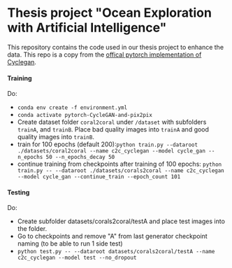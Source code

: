 # Thesis project "Ocean Exploration with Artificial Intelligence" 

This repository contains the code used in our thesis project to enhance the data. This repo is a copy from the [offical pytorch implementation of Cyclegan](https://github.com/junyanz/pytorch-CycleGAN-and-pix2pix). 



#### Training 
Do: 

- `conda env create -f environment.yml` 
- `conda activate pytorch-CycleGAN-and-pix2pix`
- Create dataset folder `coral2coral` under `/dataset` with subfolders `trainA`, and `trainB`. Place bad quality images into `trainA` and good quality images into `trainB`.
- train for 100 epochs (default 200):`python train.py --dataroot ./datasets/coral2coral --name c2c_cyclegan --model cycle_gan --n_epochs 50 --n_epochs_decay 50` 
- continue training from checkpoints after training of 100 epochs: `python train.py -- --dataroot ./datasets/corals2coral --name c2c_cyclegan --model cycle_gan --continue_train --epoch_count 101` 

#### Testing
Do:
- Create subfolder datasets/corals2coral/testA and place test images into the folder. 
- Go to checkpoints and remove "A" from last generator checkpoint naming (to be able to run 1 side test)
- `python test.py -- --dataroot datasets/corals2coral/testA --name c2c_cyclegan --model test --no_dropout`






